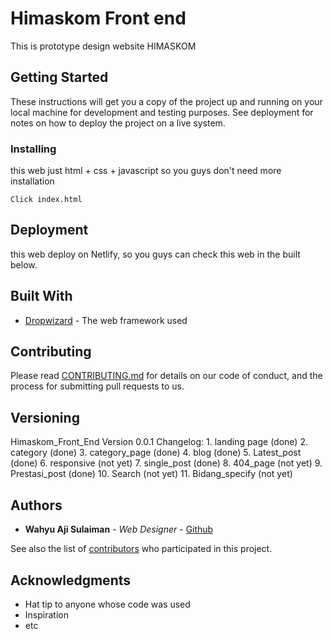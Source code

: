 # Himaskom Front end

This is prototype design website HIMASKOM

## Getting Started

These instructions will get you a copy of the project up and running on your local machine for development and testing purposes. See deployment for notes on how to deploy the project on a live system.

### Installing

this web just html + css + javascript so you guys don't need more installation

```
Click index.html
```

## Deployment

this web deploy on Netlify, so you guys can check this web in the built below.

## Built With

* [Dropwizard](http://www.dropwizard.io/1.0.2/docs/) - The web framework used

## Contributing

Please read [CONTRIBUTING.md](https://gist.github.com/PurpleBooth/b24679402957c63ec426) for details on our code of conduct, and the process for submitting pull requests to us.

## Versioning

Himaskom_Front_End Version 0.0.1
	Changelog:
	1. landing page (done)
	2. category (done)
	3. category_page (done)
	4. blog (done)
	5. Latest_post (done)
	6. responsive (not yet)
	7. single_post (done)
	8. 404_page (not yet)
	9. Prestasi_post (done)
	10. Search (not yet)
	11. Bidang_specify (not yet)

## Authors

* **Wahyu Aji Sulaiman** - *Web Designer* - [Github](https://github.com/claytten)

See also the list of [contributors](https://github.com/your/project/contributors) who participated in this project.

## Acknowledgments

* Hat tip to anyone whose code was used
* Inspiration
* etc
